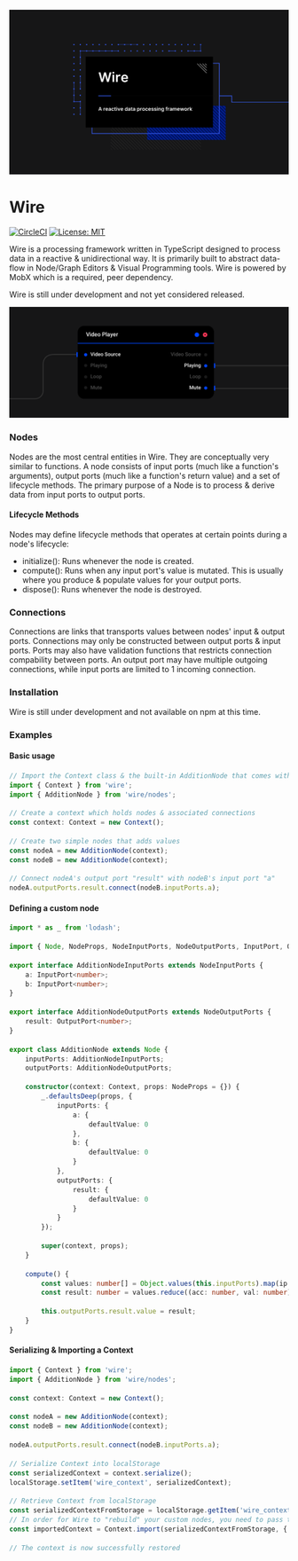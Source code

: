 ![Wire](banner.png)

# Wire

[![CircleCI](https://circleci.com/gh/emilwidlund/wire.svg?style=svg)](https://circleci.com/gh/emilwidlund/wire)
[![License: MIT](https://img.shields.io/badge/License-MIT-yellow.svg)](https://opensource.org/licenses/MIT)

Wire is a processing framework written in TypeScript designed to process data in a reactive & unidirectional way.
It is primarily built to abstract data-flow in Node/Graph Editors & Visual Programming tools. Wire is powered by MobX which is a required, peer dependency.

Wire is still under development and not yet considered released.

![Visual Example](visual.png)

### Nodes

Nodes are the most central entities in Wire. They are conceptually very similar to functions. A node consists of
input ports (much like a function's arguments), output ports (much like a function's return value) and a set of lifecycle
methods. The primary purpose of a Node is to process & derive data from input ports to output ports.

#### Lifecycle Methods

Nodes may define lifecycle methods that operates at certain points during a node's lifecycle:

-   initialize(): Runs whenever the node is created.
-   compute(): Runs when any input port's value is mutated. This is usually where you produce & populate values for your output ports.
-   dispose(): Runs whenever the node is destroyed.

### Connections

Connections are links that transports values between nodes' input & output ports. Connections may only be constructed between
output ports & input ports. Ports may also have validation functions that restricts connection compability between ports.
An output port may have multiple outgoing connections, while input ports are limited to 1 incoming connection.

### Installation

Wire is still under development and not available on npm at this time.

### Examples

#### Basic usage

```typescript
// Import the Context class & the built-in AdditionNode that comes with Wire by default
import { Context } from 'wire';
import { AdditionNode } from 'wire/nodes';

// Create a context which holds nodes & associated connections
const context: Context = new Context();

// Create two simple nodes that adds values
const nodeA = new AdditionNode(context);
const nodeB = new AdditionNode(context);

// Connect nodeA's output port "result" with nodeB's input port "a"
nodeA.outputPorts.result.connect(nodeB.inputPorts.a);
```

#### Defining a custom node

```typescript
import * as _ from 'lodash';

import { Node, NodeProps, NodeInputPorts, NodeOutputPorts, InputPort, OutputPort, Context } from 'wire';

export interface AdditionNodeInputPorts extends NodeInputPorts {
    a: InputPort<number>;
    b: InputPort<number>;
}

export interface AdditionNodeOutputPorts extends NodeOutputPorts {
    result: OutputPort<number>;
}

export class AdditionNode extends Node {
    inputPorts: AdditionNodeInputPorts;
    outputPorts: AdditionNodeOutputPorts;

    constructor(context: Context, props: NodeProps = {}) {
        _.defaultsDeep(props, {
            inputPorts: {
                a: {
                    defaultValue: 0
                },
                b: {
                    defaultValue: 0
                }
            },
            outputPorts: {
                result: {
                    defaultValue: 0
                }
            }
        });

        super(context, props);
    }

    compute() {
        const values: number[] = Object.values(this.inputPorts).map(ip => ip.value);
        const result: number = values.reduce((acc: number, val: number) => acc + val, 0);

        this.outputPorts.result.value = result;
    }
}
```

#### Serializing & Importing a Context

```typescript
import { Context } from 'wire';
import { AdditionNode } from 'wire/nodes';

const context: Context = new Context();

const nodeA = new AdditionNode(context);
const nodeB = new AdditionNode(context);

nodeA.outputPorts.result.connect(nodeB.inputPorts.a);

// Serialize Context into localStorage
const serializedContext = context.serialize();
localStorage.setItem('wire_context', serializedContext);

// Retrieve Context from localStorage
const serializedContextFromStorage = localStorage.getItem('wire_context');
// In order for Wire to "rebuild" your custom nodes, you need to pass those node classes in an object when importing
const importedContext = Context.import(serializedContextFromStorage, { CustomNodeA, CustomNodeB });

// The context is now successfully restored
```
